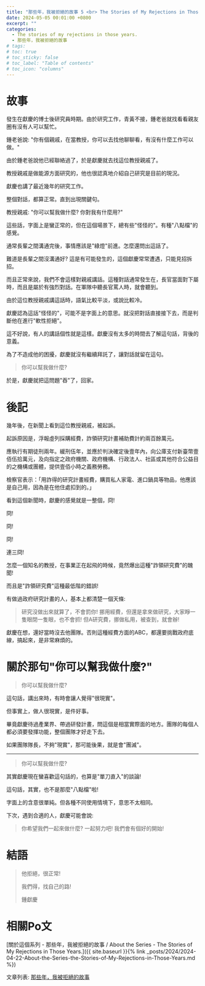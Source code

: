 ```yaml
---
title: "那些年，我被拒絕的故事 5 <br> The Stories of My Rejections in Those Years. 5"
date: 2024-05-05 00:01:00 +0800
excerpt: ""
categories: 
  - The stories of my rejections in those years.
  - 那些年，我被拒絕的故事
# tags:
# toc: true
# toc_sticky: false
# toc_label: "Table of contents"
# toc_icon: "columns"
---
```


# 故事

發生在獻慶的博士後研究員時期。由於研究工作，青黃不接，鍾老爸就找看看親友圈有沒有人可以幫忙。

鍾老爸說: "你有個親戚，在當教授，你可以去找他聊聊看，有沒有什麼工作可以做。"

由於鍾老爸說他已經聯絡過了，於是獻慶就去找這位教授親戚了。

教授親戚是做能源方面研究的，他也很認真地介紹自己研究是目前的現況。

獻慶也講了最近幾年的研究工作。

整個對話，都算正常。直到出現關鍵句。

教授親戚: "你可以幫我做什麼? 你對我有什麼用?"

這些話，字面上是蠻正常的，但在這個場景下，總有些"怪怪的"。有種"八點檔"的感覺。

通常長輩之間溝通完後，事情應該是"綠燈"前進。怎麼還問出這話了。

難道是長輩之間沒溝通好? 這是有可能發生的，這個獻慶常常遭遇，只能見招拆招。

而且正常來說，我們不會這樣對親戚講話。這種對話通常發生在，長官當面對下屬時，而且是屬於有強烈對話。在軍隊中聽長官罵人時，就會聽到。

由於這位教授親戚講這話時，語氣比較平淡，或說比較冷。

獻慶認為這話"怪怪的"，可能不是字面上的意思。就沒把對話直接接下去，而是判斷他在進行"軟性拒絕"。

這不好說，有人的講話個性就是這樣。獻慶沒有太多的時間去了解這句話，背後的意義。

為了不造成他的困擾，獻慶就沒有繼續拜託了，讓對話就留在這句。

> 你可以幫我做什麼?

於是，獻慶就把這問題"吞"了，回家。

# 後記

幾年後，在新聞上看到這位教授親戚，被起訴。

起訴原因是，浮報虛列採購經費，詐領研究計畫補助費計約兩百餘萬元。

應執行有期徒刑兩年。緩刑伍年，並應於判決確定後壹年內，向公庫支付新臺幣壹佰伍拾萬元，及向指定之政府機關、政府機構、行政法人、社區或其他符合公益目的之機構或團體，提供壹佰小時之義務勞務。

檢察官表示：「用詐得的研究計畫經費，購買私人家電、進口鍋具等物品，他應該是自己用，因為是在他住處扣到的。」

看到這個新聞時，獻慶的感覺就是一整個，冏!

冏!

冏!

冏!

連三冏!

怎麼一個知名的教授，在事業正在起飛的時候，竟然爆出這種"詐領研究費"的醜聞!

而且是"詐領研究費"這種最低階的錯誤!

有做過政府研究計畫的人，基本上都清楚一個天條:

> 研究沒做出來就算了，不會罰你! 挪用經費，但還是拿來做研究，大家睜一隻眼閉一隻眼，也不會抓! 但A研究費，挪做私用，被查到，就會辦!

獻慶在想，還好當時沒去他團隊。否則這種經費方面的ABC，都還要挑戰政府底線，搞起來，是非常麻煩的。

# 關於那句"你可以幫我做什麼?"

> 你可以幫我做什麼?

這句話，講出來時，有時會讓人覺得"很現實"。

但事實上，做人很現實，是件好事。

畢竟獻慶待過產業界、帶過研發計畫，問這個是相當實際面的地方。團隊的每個人都必須要發揮功能，整個團隊才好走下去。

如果團隊隊長，不夠"現實"，那可能後果，就是會"團滅"。

-----

> 你可以幫我做什麼?

其實獻慶現在蠻喜歡這句話的，也算是"單刀直入"的談論!

這句話，其實，也不是那麼"八點檔"啦!

字面上的含意很單純。但各種不同使用情境下，意思不太相同。

下次，遇到合適的人，獻慶可能會說:

> 你希望我們一起來做什麼? 一起努力吧! 我們會有個好的開始!

# 結語

> 他拒絕，很正常!
> 
> 我們得，找自己的路!
>
> 鍾獻慶

# 相關Po文

[關於這個系列 - 那些年，我被拒絕的故事 / About the Series - The Stories of My Rejections in Those Years.]({{ site.baseurl }}{% link _posts/2024/2024-04-22-About-the-Series-the-Stories-of-My-Rejections-in-Those-Years.md %})

文章列表: [那些年，我被拒絕的故事](https://hsienching.github.io/categories/#%E9%82%A3%E4%BA%9B%E5%B9%B4-%E6%88%91%E8%A2%AB%E6%8B%92%E7%B5%95%E7%9A%84%E6%95%85%E4%BA%8B) 
